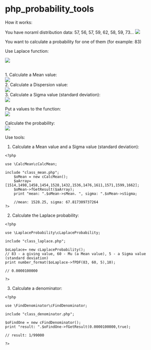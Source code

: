 # php_probability_tools

How it works:

You have noraml distribution data:
57, 56, 57, 59, 62, 58, 59, 73...
<img src="https://github.com/alchemist314/images/blob/e15457d97d585379d84f178b84f0469db8c8bdb6/probability_tools/Laplace/normal_distribution.png?raw=true">

You want to calculate a probability for one of them (for example: 83)

Use Laplace function:

<img src="https://github.com/alchemist314/images/blob/e15457d97d585379d84f178b84f0469db8c8bdb6/probability_tools/Laplace/gauss_formula_rashet_veroyatnosti.png?raw=true">

<br>1. Calculate a Mean value:
<br><img src="https://github.com/alchemist314/images/blob/e15457d97d585379d84f178b84f0469db8c8bdb6/probability_tools/Laplace/calculate_mean.png?raw=true">
<br>2. Calculate a Dispersion value:
<br><img src="https://github.com/alchemist314/images/blob/e15457d97d585379d84f178b84f0469db8c8bdb6/probability_tools/Laplace/calculate_dispersion.png?raw=true">
<br>3. Calculate a Sigma value (standard deviation):
<br><img src="https://github.com/alchemist314/images/blob/e15457d97d585379d84f178b84f0469db8c8bdb6/probability_tools/Laplace/calculate_sigma.png?raw=true">

Put a values to the function:
<br><img src="https://github.com/alchemist314/images/blob/e15457d97d585379d84f178b84f0469db8c8bdb6/probability_tools/Laplace/gauss_formula_rashet_veroyatnosti_solution.png?raw=true">

Calculate the probability:
<br><img src="https://github.com/alchemist314/images/blob/e15457d97d585379d84f178b84f0469db8c8bdb6/probability_tools/Laplace/gauss_formula_rashet_veroyatnosti_solution1.png?raw=true">

Use tools:
1. Calculate a Mean value and a Sigma value (standard deviation):

```
<?php

use \CalcMean\cCalcMean;

include "class_mean.php";
    $oMean = new cCalcMean();
    $aArray=[1514,1498,1458,1454,1528,1432,1536,1476,1611,1571,1599,1662];
    $oMean->fGetResult($aArray);
    print "mean: ".$oMean->sMean. ", sigma: ".$oMean->sSigma;

    //mean: 1528.25, sigma: 67.817309737264
?>
```
2. Calculate the Laplace probability:

```
<?php

use \LaplaceProbability\cLaplaceProbability;

include "class_laplace.php";

$oLaplace= new cLaplaceProbability();
// 83 - a giving value, 60 - Mu (a Mean value), 5 - a Sigma value (standard deviation)
print number_format($oLaplace->fPDF(83, 60, 5),10);

// 0.0000100000

?>
```

3. Calculate a denominator:

```
<?php

use \FindDenominator\cFindDenominator;

include "class_denominator.php";

$oFindOne = new cFindDenominator();
print "result: ".$oFindOne->fGetResult(0.0000100000,true);

// result: 1/99000

?>
```
